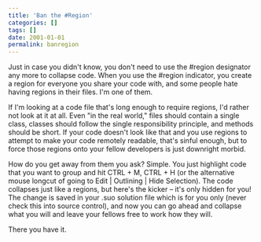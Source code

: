 ```yaml
---
title: 'Ban the #Region'
categories: []
tags: []
date: 2001-01-01
permalink: banregion
---
```


Just in case you didn't know, you don't need to use the #region designator any more to collapse code. When you use the #region indicator, you create a region for everyone you share your code with, and some people hate having regions in their files. I'm one of them.

If I'm looking at a code file that's long enough to require regions, I'd rather not look at it at all. Even "in the real world," files should contain a single class, classes should follow the single responsibility principle, and methods should be short. If your code doesn't look like that and you use regions to attempt to make your code remotely readable, that's sinful enough, but to force those regions onto your fellow developers is just downright morbid.

How do you get away from them you ask? Simple. You just highlight code that you want to group and hit CTRL + M, CTRL + H (or the alternative mouse longcut of going to Edit | Outlining | Hide Selection). The code collapses just like a regions, but here's the kicker &ndash; it's only hidden for you! The change is saved in your .suo solution file which is for you only (never check this into source control), and now you can go ahead and collapse what you will and leave your fellows free to work how they will.

There you have it.
